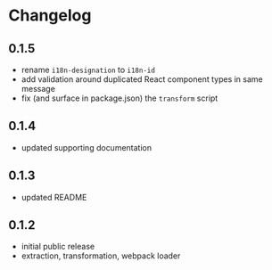 # Changelog

## 0.1.5
- rename `i18n-designation` to `i18n-id`
- add validation around duplicated React component types in same message
- fix (and surface in package.json) the `transform` script

## 0.1.4
- updated supporting documentation

## 0.1.3
- updated README

## 0.1.2
- initial public release
- extraction, transformation, webpack loader
